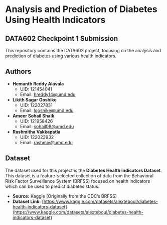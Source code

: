 # Analysis and Prediction of Diabetes Using Health Indicators

## DATA602 Checkpoint 1 Submission

This repository contains the DATA602 project, focusing on the analysis and prediction of diabetes using various health indicators.

## Authors

*   **Hemanth Reddy Alavala**
    *   UID: 121454041
    *   Email: hreddy14@umd.edu
*   **Likith Sagar Goshike**
    *   UID: 122027831
    *   Email: lgoshike@umd.edu
*   **Ameer Sohail Shaik**
    *   UID: 121958426
    *   Email: sohail08@umd.edu
*   **Rashmitha Vakkapatla**
    *   UID: 122023932
    *   Email: rashmiv@umd.edu

## Dataset

The dataset used for this project is the **Diabetes Health Indicators Dataset**. This dataset is a feature-selected collection of data from the Behavioral Risk Factor Surveillance System (BRFSS) focused on health indicators which can be used to predict diabetes status.

*   **Source:** Kaggle (Originally from the CDC’s BRFSS)
*   **Dataset Link:** [https://www.kaggle.com/datasets/alexteboul/diabetes-health-indicators-dataset](https://www.kaggle.com/datasets/alexteboul/diabetes-health-indicators-dataset)
